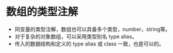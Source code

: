 # 数组的类型注解
* 同变量的类型注解，数组也可以具备多个类型，number，string等。
* 对于复杂的对象数组，可以采用类型别名 type alias。
* 传入的数据结构和定义的 type alias 或 class 一致，也是可以的。
